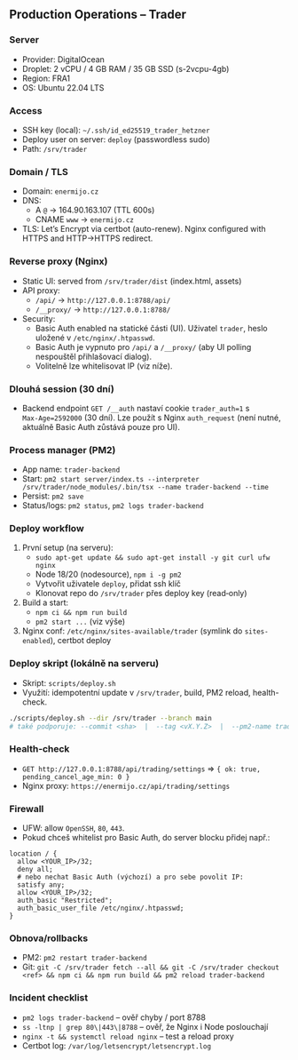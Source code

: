 ## Production Operations – Trader

### Server
- Provider: DigitalOcean
- Droplet: 2 vCPU / 4 GB RAM / 35 GB SSD (s-2vcpu-4gb)
- Region: FRA1
- OS: Ubuntu 22.04 LTS

### Access
- SSH key (local): `~/.ssh/id_ed25519_trader_hetzner`
- Deploy user on server: `deploy` (passwordless sudo)
- Path: `/srv/trader`

### Domain / TLS
- Domain: `enermijo.cz`
- DNS:
  - A `@` → 164.90.163.107 (TTL 600s)
  - CNAME `www` → `enermijo.cz`
- TLS: Let’s Encrypt via certbot (auto-renew). Nginx configured with HTTPS and HTTP→HTTPS redirect.

### Reverse proxy (Nginx)
- Static UI: served from `/srv/trader/dist` (index.html, assets)
- API proxy:
  - `/api/` → `http://127.0.0.1:8788/api/`
  - `/__proxy/` → `http://127.0.0.1:8788/`
- Security:
  - Basic Auth enabled na statické části (UI). Uživatel `trader`, heslo uložené v `/etc/nginx/.htpasswd`.
  - Basic Auth je vypnuto pro `/api/` a `/__proxy/` (aby UI polling nespouštěl přihlašovací dialog).
  - Volitelně lze whitelisovat IP (viz níže).

### Dlouhá session (30 dní)
- Backend endpoint `GET /__auth` nastaví cookie `trader_auth=1` s `Max‑Age=2592000` (30 dní). Lze použít s Nginx `auth_request` (není nutné, aktuálně Basic Auth zůstává pouze pro UI).

### Process manager (PM2)
- App name: `trader-backend`
- Start: `pm2 start server/index.ts --interpreter /srv/trader/node_modules/.bin/tsx --name trader-backend --time`
- Persist: `pm2 save`
- Status/logs: `pm2 status`, `pm2 logs trader-backend`

### Deploy workflow
1) První setup (na serveru):
   - `sudo apt-get update && sudo apt-get install -y git curl ufw nginx`
   - Node 18/20 (nodesource), `npm i -g pm2`
   - Vytvořit uživatele `deploy`, přidat ssh klíč
   - Klonovat repo do `/srv/trader` přes deploy key (read‑only)
2) Build a start:
   - `npm ci && npm run build`
   - `pm2 start ...` (viz výše)
3) Nginx conf: `/etc/nginx/sites-available/trader` (symlink do `sites-enabled`), certbot deploy

### Deploy skript (lokálně na serveru)
- Skript: `scripts/deploy.sh`
- Využití: idempotentní update v `/srv/trader`, build, PM2 reload, health-check.
```bash
./scripts/deploy.sh --dir /srv/trader --branch main
# také podporuje: --commit <sha>  |  --tag <vX.Y.Z>  |  --pm2-name trader-backend  |  --dry-run
```

### Health‑check
- `GET http://127.0.0.1:8788/api/trading/settings` ⇒ `{ ok: true, pending_cancel_age_min: 0 }`
- Nginx proxy: `https://enermijo.cz/api/trading/settings`

### Firewall
- UFW: allow `OpenSSH`, `80`, `443`.
- Pokud chceš whitelist pro Basic Auth, do server blocku přidej např.:
```nginx
location / {
  allow <YOUR_IP>/32;
  deny all;
  # nebo nechat Basic Auth (výchozí) a pro sebe povolit IP:
  satisfy any;
  allow <YOUR_IP>/32;
  auth_basic "Restricted";
  auth_basic_user_file /etc/nginx/.htpasswd;
}
```

### Obnova/rollbacks
- PM2: `pm2 restart trader-backend`
- Git: `git -C /srv/trader fetch --all && git -C /srv/trader checkout <ref> && npm ci && npm run build && pm2 reload trader-backend`

### Incident checklist
- `pm2 logs trader-backend` – ověř chyby / port 8788
- `ss -ltnp | grep 80\|443\|8788` – ověř, že Nginx i Node poslouchají
- `nginx -t && systemctl reload nginx` – test a reload proxy
- Certbot log: `/var/log/letsencrypt/letsencrypt.log`


